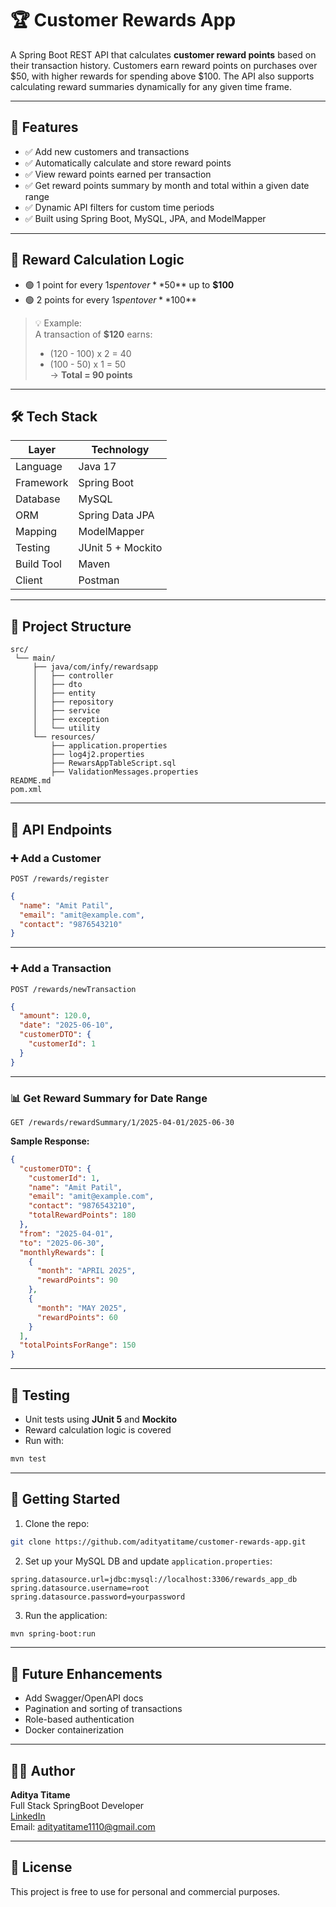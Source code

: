 # 🏆 Customer Rewards App

A Spring Boot REST API that calculates **customer reward points** based on their transaction history. Customers earn reward points on purchases over $50, with higher rewards for spending above $100. The API also supports calculating reward summaries dynamically for any given time frame.

---

## 🚀 Features

- ✅ Add new customers and transactions
- ✅ Automatically calculate and store reward points
- ✅ View reward points earned per transaction
- ✅ Get reward points summary by month and total within a given date range
- ✅ Dynamic API filters for custom time periods
- ✅ Built using Spring Boot, MySQL, JPA, and ModelMapper

---

## 🧮 Reward Calculation Logic

- 🟢 1 point for every $1 spent over **$50** up to **$100**
- 🟢 2 points for every $1 spent over **$100**

> 💡 Example:  
> A transaction of **$120** earns:  
> - (120 - 100) x 2 = 40  
> - (100 - 50) x 1 = 50  
> → **Total = 90 points**

---

## 🛠 Tech Stack

| Layer       | Technology                 |
|-------------|----------------------------|
| Language    | Java 17                    |
| Framework   | Spring Boot                |
| Database    | MySQL                      |
| ORM         | Spring Data JPA            |
| Mapping     | ModelMapper                |
| Testing     | JUnit 5 + Mockito          |
| Build Tool  | Maven                      |
| Client      | Postman                    |

---

## 📁 Project Structure

```
src/
 └── main/
     ├── java/com/infy/rewardsapp
     │   ├── controller
     │   ├── dto
     │   ├── entity
     │   ├── repository
     │   ├── service
     │   ├── exception
     │   └── utility
     └── resources/
         ├── application.properties
         ├── log4j2.properties
         ├── RewarsAppTableScript.sql
         ├── ValidationMessages.properties
README.md
pom.xml

```

---

## 📡 API Endpoints

### ➕ Add a Customer
```
POST /rewards/register
```
```json
{
  "name": "Amit Patil",
  "email": "amit@example.com",
  "contact": "9876543210"
}
```

---

### ➕ Add a Transaction
```
POST /rewards/newTransaction
```
```json
{
  "amount": 120.0,
  "date": "2025-06-10",
  "customerDTO": {
    "customerId": 1
  }
}
```

---

### 📊 Get Reward Summary for Date Range
```
GET /rewards/rewardSummary/1/2025-04-01/2025-06-30
```

**Sample Response:**
```json
{
  "customerDTO": {
    "customerId": 1,
    "name": "Amit Patil",
    "email": "amit@example.com",
    "contact": "9876543210",
    "totalRewardPoints": 180
  },
  "from": "2025-04-01",
  "to": "2025-06-30",
  "monthlyRewards": [
    {
      "month": "APRIL 2025",
      "rewardPoints": 90
    },
    {
      "month": "MAY 2025",
      "rewardPoints": 60
    }
  ],
  "totalPointsForRange": 150
}
```

---

## 🧪 Testing

- Unit tests using **JUnit 5** and **Mockito**
- Reward calculation logic is covered
- Run with:
```bash
mvn test
```

---

## 🏁 Getting Started

1. Clone the repo:
```bash
git clone https://github.com/adityatitame/customer-rewards-app.git
```

2. Set up your MySQL DB and update `application.properties`:
```properties
spring.datasource.url=jdbc:mysql://localhost:3306/rewards_app_db
spring.datasource.username=root
spring.datasource.password=yourpassword
```

3. Run the application:
```bash
mvn spring-boot:run
```

---

## 📌 Future Enhancements

- Add Swagger/OpenAPI docs
- Pagination and sorting of transactions
- Role-based authentication
- Docker containerization

---

## 👨‍💻 Author

**Aditya Titame**  
Full Stack SpringBoot Developer  
[LinkedIn](https://www.linkedin.com/in/adityatitame1110)  
Email: adityatitame1110@gmail.com

---

## 📝 License

This project is free to use for personal and commercial purposes.

